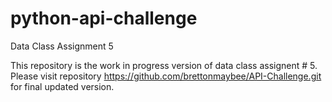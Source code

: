 # python-api-challenge
Data Class Assignment 5

This repository is the work in progress version of data class assignent # 5. Please visit repository <https://github.com/brettonmaybee/API-Challenge.git> for final updated version. 
